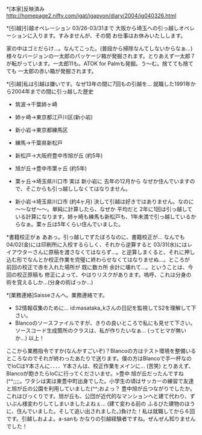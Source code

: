 *[本家]反映済み
http://homepage2.nifty.com/igat/igapyon/diary/2004/ig040326.html

*[引越]引越オペレーション
03/26-03/31まで 大阪から埼玉への引っ越しオペレーションに入ります。すみませんが、その間 お仕事はお休みいたしします。

家の中はゴミだらけ…。なんてこった。(普段から掃除なんてしないからなぁ…) 様々なバージョンの一太郎のパッケージ箱が発掘されます。とりあえず一太郎７が転がっています。一太郎11も。ATOK for Palmも発掘。う～む。捨てても捨てても 一太郎の赤い箱が発掘されます。

*[引越]私は引越は嫌いです。なぜ13年の間に7回もの引越を…
就職した1991年から2004年までの間に引っ越した歴史

* 筑波→千葉姉ヶ崎
* 姉ヶ崎→東京都江戸川区(新小岩)
* 新小岩→東京都練馬区
* 練馬→千葉県新松戸
* 新松戸→大阪府豊中市旭が丘 (約5年)
* 旭が丘→豊中市栗ヶ丘 (約5年)
* 栗ヶ丘→埼玉県川口市
実は 新小岩に 去年の12月から なぜか住んでいますので、そこからも引っ越ししなくてはなりません。

* 新小岩→埼玉県川口市 (約4ヶ月)
決して引越は好きではありません。なのに～～なぜ～～。単純に計算したら、なぜか 平均だと 2年に1回は引っ越している計算になります。姉ヶ崎も練馬も新松戸も、1年未満で引っ越しているからなぁ。栗ヶ丘は5年くらい住んでいました。

*書籍校正がぁ
ああっ。引っ越しでずたぼろなのに、書籍校正が…
なんでも 04/02(金)には印刷所に入校するらしく、それから逆算すると 03/31(水)にはレイアウターさんに原稿を渡さなくてはならず…。と逆算しまくると、それに押し込む形でなんとか校正作業を完璧に終わらせなくてはなりませぬ…。ところが 前回の校正で赤を入れた場所が 既に数カ所 余計に壊れて…。ということは、今回の校正原稿も 修正によって、やはりリスクがあります。嗚呼、これは分身の術を覚えるしか…(分身の術ばっか…)

*[業務連絡]Saisseさんへ。業務連絡です。

* S2情報収集のために… id:masataka_kさんの日記を監視してS2を理解して下さい。
* Blancoのソースファイルですが、きりの良いところで私にも見せて下さい。ソースコード生成箇所のクラスは、私が作りたいなぁ… (ってヒマが無いか…)
以上！

ここから業務指令ですか(なんかすごいぞ)？Blancoの方はテスト環境を整備いるところなのでそれが終わったあたりで送ります。僕の方はBlancoで手一杯なのでIoCはY本さんに．．．．Y本さんは、校正作業をメインに… (苦笑) とりあえず、Blancoが飽きたらIoCに行ってくださいませ。>豊中 旭が丘だったんですね(^^;;;;。ワタシは実は東豊中町出身でした。小学生の頃はサッカーの練習で友達と旭が丘の公園を利用していました(^^;およっ？ 豊中旭が丘つながりでしたか。これはびっくりです。旭が丘も、公団が近代的なマンションへと建て代わり、ずいぶん様変わりしてしまいましたよねぇ… (建て変わる前の ふるびた建物のほうに、住んでいました。そして追い出されました。)負けた！私は就職してから６回です。引越しおよよ。a-sanも かなりの引越経験者ですね。ぜんぜん知りませんでした！
